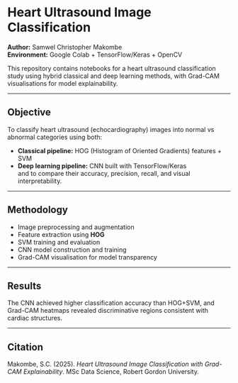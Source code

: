 # Heart Ultrasound Image Classification

**Author:** Samwel Christopher Makombe  
**Environment:** Google Colab + TensorFlow/Keras + OpenCV  

This repository contains notebooks for a heart ultrasound classification study using hybrid classical and deep learning methods, with Grad-CAM visualisations for model explainability.

---

##  Objective
To classify heart ultrasound (echocardiography) images into normal vs abnormal categories using both:
- **Classical pipeline:** HOG (Histogram of Oriented Gradients) features + SVM  
- **Deep learning pipeline:** CNN built with TensorFlow/Keras  
and to compare their accuracy, precision, recall, and visual interpretability.

---



##  Methodology
- Image preprocessing and augmentation  
- Feature extraction using **HOG**  
- SVM training and evaluation  
- CNN model construction and training  
- Grad-CAM visualisation for model transparency  

---

##  Results
The CNN achieved higher classification accuracy than HOG+SVM, and Grad-CAM heatmaps revealed discriminative regions consistent with cardiac structures.

---

##  Citation
Makombe, S.C. (2025). *Heart Ultrasound Image Classification with Grad-CAM Explainability*. MSc Data Science, Robert Gordon University.

